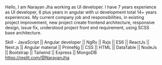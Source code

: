 Hello, 
I am Narayan Jha working as UI developer. I have 7 years experience as UI developer, 6 plus years in angular with ui development total 14+ years experiences. My current company job and responsibilities, in existing project improvement, new project create frontend architecture, responsive design, issue fix, understood project front end requirement, using SCSS base architecture.

Skill - JavaScript || Angular developer || NgRx || Rxjs || ES6 || ReactJs || Next.js || Angular material || PrimeNg || CSS || HTML || DataTable || NodeJs || Bootstrap || Tailwind || Express || MongoDB 
https://replit.com/@NarayanJha
